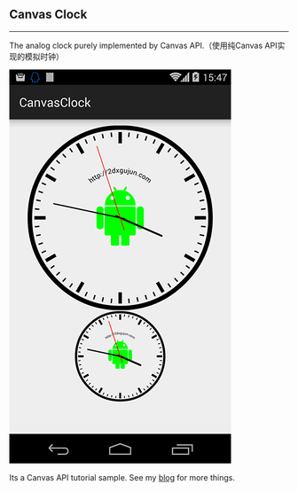 ## Canvas Clock

-----

The analog clock purely implemented by Canvas API.（使用纯Canvas API实现的模拟时钟）

![Screenshot](/assets/screenshot.png)

Its a Canvas API tutorial sample. See my [blog](http://2dxgujun.com) for more things.
